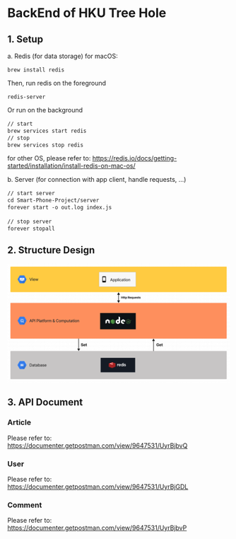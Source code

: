 # BackEnd of HKU Tree Hole

## 1. Setup
a. Redis (for data storage)
for macOS:
```
brew install redis
```

Then, run redis on the foreground
```
redis-server
```
Or run on the background
```
// start
brew services start redis
// stop
brew services stop redis
```

for other OS, please refer to: https://redis.io/docs/getting-started/installation/install-redis-on-mac-os/

b. Server (for connection with app client, handle requests, ...)
```
// start server
cd Smart-Phone-Project/server
forever start -o out.log index.js

// stop server
forever stopall
```

## 2. Structure Design
![Backend Design Graph](images/Structure.png)

## 3. API Document
### Article
Please refer to: https://documenter.getpostman.com/view/9647531/UyrBjbvQ
### User
Please refer to: https://documenter.getpostman.com/view/9647531/UyrBjGDL
### Comment
Please refer to: https://documenter.getpostman.com/view/9647531/UyrBjbvP
